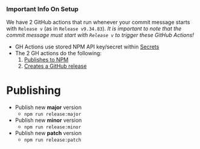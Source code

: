 ### Important Info On Setup

We have 2 GitHub actions that run whenever your commit message starts with `Release v` (as in `Release v9.34.83`). _It is important to note that the commit message must start with `Release v` to trigger these GitHub Actions!_

- GH Actions use stored NPM API key/secret within [Secrets](https://github.com/material-table-core/core/settings/secrets/actions)
- The 2 GH actions do the following:
  1. [Publishes to NPM](https://github.com/material-table-core/core/blob/master/.github/workflows/publish.yml#L21)
  2. [Creates a GitHub release](https://github.com/material-table-core/core/blob/master/.github/workflows/publish.yml#L36)

# Publishing

- Publish new **major** version
  - `npm run release:major`
- Publish new **minor** version
  - `npm run release:minor`
- Publish new **patch** version
  - `npm run release:patch`
